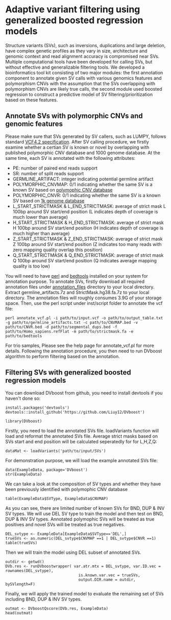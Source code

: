 # Adaptive variant filtering using generalized boosted regression models

Structure variants (SVs), such as inversions, duplications and large deletion, have complex genetic profiles as they vary in size, architecture and genomic context and read alignment accuracy is compromised near SVs.  Multiple computational tools have been developed for calling SVs, but without effective and generalizable filtering tools. We developed a bioinformatics tool kit consisting of two major modules: the first annotation component to annotate given SV calls with various genomics features and polymorphism CNVs with the assumption that the SVs overlapping with polymorphism CNVs are likely true calls, the second module used boosted regression to construct a predictive model of SV filtering/prioritization based on these features.

## Annotate SVs with polymorphic CNVs and genomic features
Please make sure that SVs generated by SV callers, such as LUMPY, follows standard [VCF4.2 specification](https://samtools.github.io/hts-specs/VCFv4.2.pdf). After SV calling procedure, we firstly examine whether a certian SV is known or novel by overlapping with published polymorphic CNV database and 1000 genome database. At the same time, each SV is  annotated with the following attributes:
* PE: number of paired end reads support
* SR: number of split reads support
* GERMLINE_ARTIFACT: integer indicating potential germline artifact
* POLYMORPHIC_CNVMAP: 0/1 indicating whether the same SV is a known SV based on [polymophic CNV database](https://www.nature.com/articles/nrg3871)
* POLYMORPHIC_CNVR: 0/1 indicating whether the same SV is a known SV based on [1k genome database](https://www.nature.com/articles/nature15393)
* L_START_STRICTMASK & L_END_STRICTMASK: average of strict mask L 100bp around SV start/end position (L indicates depth of coverage is much lower than average)
* H_START_STRICTMASK & H_END_STRICTMASK: average of strict mask H 100bp around SV start/end position (H indicates depth of coverage is much higher than average)
* Z_START_STRICTMASK & Z_END_STRICTMASK: average of strict mask Z 100bp around SV start/end position (Z indicates too many reads with zero mapping quality overlap this position)
* Q_START_STRICTMASK & Q_END_STRICTMASK: average of strict mask Q 100bp around SV start/end position (Q indicates average mapping quality is too low)

You will need to have [perl](https://www.perl.org/get.html) and [bedtools](https://bedtools.readthedocs.io/en/latest/content/installation.html) installed on your system for annotation purpose. To annotate SVs, firstly download all required annotation files under [annotation_files](https://github.com/Liuy12/DVboost_files/) directory to your local directory. Extract germline_artifacts.7z and StrictMask.hg38.fa.7z to your local directory. The annotation files will roughly consumes 3.9G of your storage space. Then, use the perl script under inst/script folder to annotate the vcf file:

```{r, engine='perl', eval=FALSE}
perl annotate_vcf.pl -i path/to/input.vcf -o path/to/output_table.txt -g path/to/germline_artifacts.txt -c path/to/CNVMAP.bed -v path/to/CNVR.bed -d path/to/segmental_dups.bed -f path/to/Homo_sapiens.refFlat -m path/to/strictmask.fa -e path/to/bedtools
```

For trio samples, Please see the help page for annotate_vcf.pl for more details. Following the annotation procedure, you then need to run DVboost algorithm to perform filtering based on the annotation.

## Filtering SVs with generalized boosted regression models
You can download DVboost from github, you need to install devtools if you haven't done so:
```{r, eval=FALSE}
install.packages('devtools')
devtools::install_github('https://github.com/Liuy12/DVboost')
```
```{r}
library(DVboost)
```



Firstly, you need to load the annotated SVs file. loadVariants function will load and reformat the annotated SVs file. Average strict masks based on SVs start and end position will be calculated seperatedly for for L,H,Z,Q:
```{r, eval=FALSE}
dataMat <- loadVariants('path/to/input/SVs')
```

For demonstration purpose, we will load the example annotated SVs file:
```{r}
data(ExampleData, package='DVboost')
str(ExampleData)
```

We can take a look at the composition of SV types and whether they have been previously identified with polymophic CNV database
```{r}
table(ExampleData$SVType, ExampleData$CNVMAP)
```

As you can see, there are limited number of known SVs for BND, DUP & INV SV types. We will use DEL SV type to train the model and then test on BND, DUP & INV SV types. Annotated polymophic SVs will be treated as true positives and novel SVs will be treated as true negatives. 
```{r}
DEL_svtype <- ExampleData[ExampleData$SVType=='DEL',]
trueSVs <- as.numeric(DEL_svtype$CNVMAP ==1 | DEL_svtype$CNVR ==1)
table(trueSVs)
```

Then we will train the model using DEL subset of annotated SVs.
```{r}
outdir <- getwd()
DVb.res <- runDVboostwrapper( var.atr.mtx = DEL_svtype, var.ID.vec = rownames(DEL_svtype),
                                is.known.var.vec = trueSVs,
                                output.DIR.name = outdir, bySVlength=F)
```

Finally, we will apply the trained model to evaluate the remaining set of SVs including BND, DUP & INV SV types.
```{r}
outmat <- DVboostQscore(DVb.res, ExampleData)
head(outmat)
```







